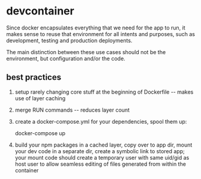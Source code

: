 # devcontainer

Since docker encapsulates everything that we need for the app to run,
it makes sense to reuse that environment for all intents and purposes,
such as development, testing and production deployments.

The main distinction between these use cases should not be the environment,
but configuration and/or the code.

## best practices

1. setup rarely changing core stuff at the beginning of Dockerfile
  -- makes use of layer caching

2. merge RUN commands
  -- reduces layer count

3. create a docker-compose.yml for your dependencies, spool them up:

    docker-compose up

4. build your npm packages in a cached layer, copy over to app dir,
   mount your dev code in a separate dir, create a symbolic link to stored app;
   your mount code should create a temporary user with same uid/gid as host user
   to allow seamless editing of files generated from within the container
